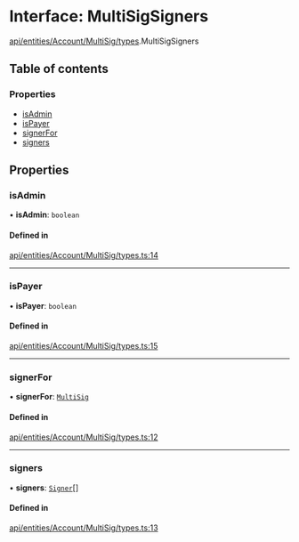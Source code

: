 # Interface: MultiSigSigners

[api/entities/Account/MultiSig/types](../wiki/api.entities.Account.MultiSig.types).MultiSigSigners

## Table of contents

### Properties

- [isAdmin](../wiki/api.entities.Account.MultiSig.types.MultiSigSigners#isadmin)
- [isPayer](../wiki/api.entities.Account.MultiSig.types.MultiSigSigners#ispayer)
- [signerFor](../wiki/api.entities.Account.MultiSig.types.MultiSigSigners#signerfor)
- [signers](../wiki/api.entities.Account.MultiSig.types.MultiSigSigners#signers)

## Properties

### isAdmin

• **isAdmin**: `boolean`

#### Defined in

[api/entities/Account/MultiSig/types.ts:14](https://github.com/PolymeshAssociation/polymesh-sdk/blob/9a8715021/src/api/entities/Account/MultiSig/types.ts#L14)

___

### isPayer

• **isPayer**: `boolean`

#### Defined in

[api/entities/Account/MultiSig/types.ts:15](https://github.com/PolymeshAssociation/polymesh-sdk/blob/9a8715021/src/api/entities/Account/MultiSig/types.ts#L15)

___

### signerFor

• **signerFor**: [`MultiSig`](../wiki/api.entities.Account.MultiSig.MultiSig)

#### Defined in

[api/entities/Account/MultiSig/types.ts:12](https://github.com/PolymeshAssociation/polymesh-sdk/blob/9a8715021/src/api/entities/Account/MultiSig/types.ts#L12)

___

### signers

• **signers**: [`Signer`](../wiki/api.entities.types#signer)[]

#### Defined in

[api/entities/Account/MultiSig/types.ts:13](https://github.com/PolymeshAssociation/polymesh-sdk/blob/9a8715021/src/api/entities/Account/MultiSig/types.ts#L13)
